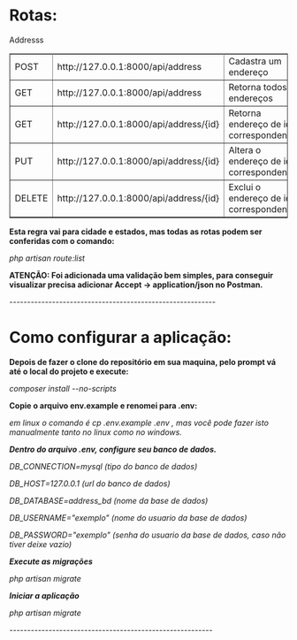 <p align="center">
    <b><h1>Rotas:</h1></b>
    <table border="1">
    <tr>
        Addresss
    </tr>
    <tr>
        <td>POST</td>
        <td>http://127.0.0.1:8000/api/address</td>
        <td>Cadastra um endereço</td>
    </tr>
    <tr>
        <td>GET</td>
        <td>http://127.0.0.1:8000/api/address</td>
        <td>Retorna todos endereços</td>
    </tr>
    <tr>
        <td>GET</td>
        <td>http://127.0.0.1:8000/api/address/{id}</td>
        <td>Retorna endereço de id correspondente</td>
    </tr>
    <tr>
        <td>PUT</td>
        <td>http://127.0.0.1:8000/api/address/{id}</td>
        <td>Altera o endereço de id correspondente</td>
    </tr>
    <tr>
        <td>DELETE</td>
        <td>http://127.0.0.1:8000/api/address/{id}</td>
        <td>Exclui o endereço de id correspondente</td>
    </tr>
    </table>
    <b><p>Esta regra vai para cidade e estados, mas todas as rotas podem ser conferidas com o comando:</p></b>
    <p><i>php artisan route:list</i></p>
    <b><p>ATENÇÃO: Foi adicionada uma validação bem simples, para conseguir visualizar precisa adicionar Accept -> application/json no Postman.</p></b>
    ----------------------------------------------------------
    <b><h1>Como configurar a aplicação:</h1></b>
    <b><p>Depois de fazer o clone do repositório em sua maquina, pelo prompt vá até o local do projeto e execute:</p></b>
    <p><i>composer install --no-scripts</i></p>
    <b><p>Copie o arquivo env.example e renomei para .env:</p></b>
    <p><i>em linux o comando é cp .env.example .env , mas você pode fazer isto manualmente tanto no linux como no windows.<i></p>
    <b><p>Dentro do arquivo .env, configure seu banco de dados. </p></b>
    <p><i>DB_CONNECTION=mysql  (tipo do banco de dados)</p>
    <p>DB_HOST=127.0.0.1        (url do banco de dados)</p>
    <p>DB_DATABASE=address_bd     (nome da base de dados)</p>
    <p> DB_USERNAME="exemplo"   (nome do usuario da base de dados)</p>
    <p>DB_PASSWORD="exemplo"    (senha do usuario da base de dados, caso não tiver deixe vazio)</i></p>     
    <b><p>Execute as migrações</p></b>
    <p><i>php artisan migrate</i></p>
    <b><p>Iniciar a aplicação</p></b>
    <p><i>php artisan migrate</i></p>
    ---------------------------------------------------------
 </p>
